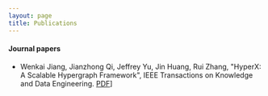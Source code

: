 ```yaml
---
layout: page
title: Publications
---
```

<!---
You can also browse my <a href="https://scholar.google.com/citations?user=X3vVZPcAAAAJ&hl=en&oi=sra" target="_blank">Google Scholar profile</a>.
<br />
--->

#### Journal papers
- Wenkai Jiang, Jianzhong Qi, Jeffrey Yu, Jin Huang, Rui Zhang, "HyperX: A Scalable Hypergraph Framework", IEEE Transactions on Knowledge and Data Engineering.
[PDF](./TKDE_HyperX.pdf)]
